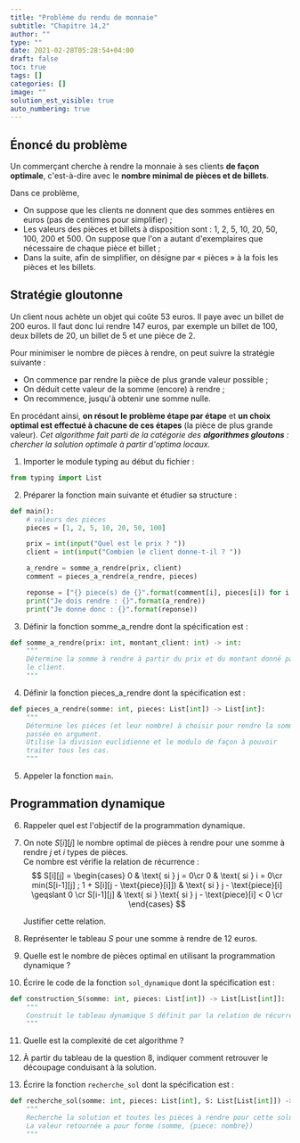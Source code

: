 ```yaml
---
title: "Problème du rendu de monnaie"
subtitle: "Chapitre 14,2"
author: ""
type: ""
date: 2021-02-28T05:28:54+04:00
draft: false
toc: true
tags: []
categories: []
image: ""
solution_est_visible: true
auto_numbering: true
---
```


## Énoncé du problème

Un commerçant cherche à rendre la monnaie à ses clients **de façon optimale**, c'est-à-dire avec le **nombre minimal de pièces et de billets**.

Dans ce problème,
-  On suppose que les clients ne donnent que des sommes entières en euros (pas de centimes pour simplifier) ;
-  Les valeurs des pièces et billets à disposition sont : 1, 2, 5, 10, 20, 50, 100, 200 et 500. On suppose que l'on a autant d'exemplaires que nécessaire de chaque pièce et billet ;
-  Dans la suite, afin de simplifier, on désigne par « pièces » à la fois les pièces et les billets.

## Stratégie gloutonne

Un client nous achète un objet qui coûte 53 euros. Il paye avec un billet de 200 euros. Il faut donc lui rendre 147 euros, par exemple un billet de 100, deux billets de 20, un billet de 5 et une pièce de 2.

Pour minimiser le nombre de pièces à rendre, on peut suivre la stratégie suivante :

- On commence par rendre la pièce de plus grande valeur possible ;
- On déduit cette valeur de la somme (encore) à rendre ;
- On recommence, jusqu'à obtenir une somme nulle.

En procédant ainsi, **on résout le problème étape par étape** et **un choix optimal est effectué à chacune de ces étapes** (la pièce de plus grande valeur). *Cet algorithme fait parti de la catégorie des **algorithmes gloutons** : chercher la solution optimale à partir d'optima locaux.*

<!-- {{% note warning %}}
Le corrigé se trouve à cette adresse : {{< remote "https://repl.it/@dlatreyte/rendudemonnaie" "https://repl.it/@dlatreyte/rendudemonnaie" >}}
{{% /note %}} -->

1. Importer le module typing au début du fichier : 
```python
from typing import List
```

2. Préparer la fonction main suivante et étudier sa structure :
```python 
def main():
    # valeurs des pièces
    pieces = [1, 2, 5, 10, 20, 50, 100]

    prix = int(input("Quel est le prix ? "))
    client = int(input("Combien le client donne-t-il ? "))

    a_rendre = somme_a_rendre(prix, client)
    comment = pieces_a_rendre(a_rendre, pieces)

    reponse = ["{} piece(s) de {}".format(comment[i], pieces[i]) for i in range(len(pieces))]
    print("Je dois rendre : {}".format(a_rendre))
    print("Je donne donc : {}".format(reponse))
``` 

3. Définir la fonction somme_a_rendre dont la spécification est :
```python
def somme_a_rendre(prix: int, montant_client: int) -> int:
    """
    Détermine la somme à rendre à partir du prix et du montant donné par
    le client.
    """
```

4. Définir la fonction pieces_a_rendre dont la spécification est :
```python 
def pieces_a_rendre(somme: int, pieces: List[int]) -> List[int]:
    """
    Détermine les pièces (et leur nombre) à choisir pour rendre la somme
    passée en argument.
    Utilise la division euclidienne et le modulo de façon à pouvoir
    traiter tous les cas.
    """
```

5. Appeler la fonction `main`.

## Programmation dynamique

6. Rappeler quel est l'objectif de la programmation dynamique.

7. On note $S[i][j]$ le nombre optimal de pièces à rendre pour une somme à rendre $j$ et $i$ types de pièces.\
Ce nombre est vérifie la relation de récurrence :
$$
    S[i][j] = 
    \begin{cases}
    0 & \text{ si } j = 0\cr
    0 & \text{ si } i = 0\cr
    min(S[i-1][j] ; 1 + S[i][j - \text{piece}[i]]) & \text{ si } j - \text{piece}[i] \geqslant 0  \cr
    S[i-1][j] & \text{ si } \text{ si } j - \text{piece}[i] < 0 \cr
    \end{cases}
$$
    
    Justifier cette relation.

8. Représenter le tableau $S$ pour une somme à rendre de 12 euros.

9. Quelle est le nombre de pièces optimal en utilisant la programmation dynamique ?

10. Écrire le code de la fonction `sol_dynamique` dont la spécification est :
```python
def construction_S(somme: int, pieces: List[int]) -> List[List[int]]:
    """
    Construit le tableau dynamique S définit par la relation de récurrence donnée.
    """
```

11. Quelle est la complexité de cet algorithme ?

12. À partir du tableau de la question 8, indiquer comment retrouver le découpage conduisant à la solution.

13. Écrire la fonction `recherche_sol` dont la spécification est :
```python
def recherche_sol(somme: int, pieces: List[int], S: List[List[int]]) -> Tuple[int, Dict[int: int]]:
    """
    Recherche la solution et toutes les pièces à rendre pour cette solution.
    La valeur retournée a pour forme (somme, {piece: nombre})
    """
```

